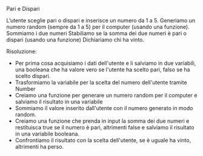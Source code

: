 Pari e Dispari

L’utente sceglie pari o dispari e inserisce un numero da 1 a 5.
Generiamo un numero random (sempre da 1 a 5) per il computer (usando una funzione).
Sommiamo i due numeri
Stabiliamo se la somma dei due numeri è pari o dispari (usando una funzione)
Dichiariamo chi ha vinto.

Risoluzione:

- Per prima cosa acquisiamo i dati dell'utente e li salviamo in due variabili, una booleana che ha valore vero se l'utente ha scelto pari, falso se ha scelto dispari.
- Trasformiamo la variabile per la scelta del numero dell'utente tramite Number
- Creiamo una funzione per generare un numero random per il computer e salviamo il risultato in una variabile
- Sommiamo il valore inserito dall'utente con il numero generato in modo random.
- Creiamo una funzione che prenda in input la somma dei due numeri e restituisca true se il numero è pari, altrimenti false e salviamo il risultato in una variabile booleana.
- Confrontiamo il risultato con la scelta dell'utente, se è uguale ha vinto, altrimenti ha perso.